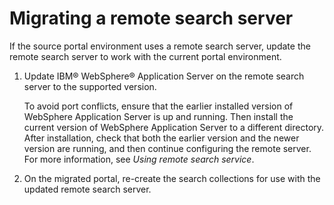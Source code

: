 # Migrating a remote search server

If the source portal environment uses a remote search server, update the remote search server to work with the current portal environment.

1.  Update IBM® WebSphere® Application Server on the remote search server to the supported version.

    To avoid port conflicts, ensure that the earlier installed version of WebSphere Application Server is up and running. Then install the current version of WebSphere Application Server to a different directory. After installation, check that both the earlier version and the newer version are running, and then continue configuring the remote server. For more information, see *Using remote search service*.

2.  On the migrated portal, re-create the search collections for use with the updated remote search server.



